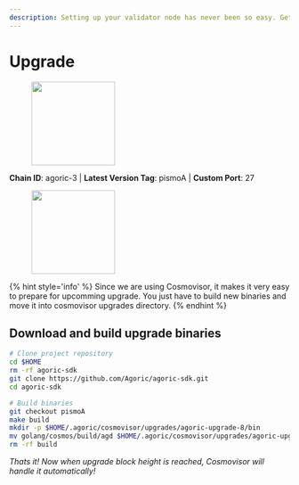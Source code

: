 ```yaml
---
description: Setting up your validator node has never been so easy. Get your validator running in minutes by following step by step instructions.
---
```


# Upgrade

<figure><img src="https://raw.githubusercontent.com/kj89/testnet_manuals/main/pingpub/logos/agoric.png" width="150" alt=""><figcaption></figcaption></figure>

**Chain ID**: agoric-3 | **Latest Version Tag**: pismoA | **Custom Port**: 27

<figure><img src="https://raw.githubusercontent.com/kj89/testnet_manuals/main/pingpub/logos/agoric.png" width="150" alt=""><figcaption></figcaption></figure>

{% hint style='info' %}
Since we are using Cosmovisor, it makes it very easy to prepare for upcomming upgrade.
You just have to build new binaries and move it into cosmovisor upgrades directory.
{% endhint %}

## Download and build upgrade binaries

```bash
# Clone project repository
cd $HOME
rm -rf agoric-sdk
git clone https://github.com/Agoric/agoric-sdk.git
cd agoric-sdk

# Build binaries
git checkout pismoA
make build
mkdir -p $HOME/.agoric/cosmovisor/upgrades/agoric-upgrade-8/bin
mv golang/cosmos/build/agd $HOME/.agoric/cosmovisor/upgrades/agoric-upgrade-8/bin/
rm -rf build
```

*Thats it! Now when upgrade block height is reached, Cosmovisor will handle it automatically!*

